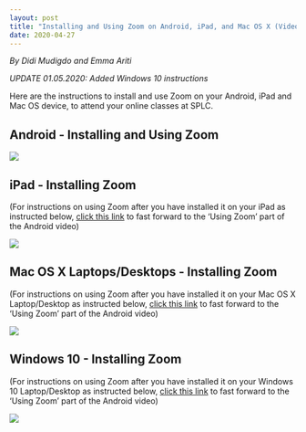 ```yaml
---
layout: post
title: "Installing and Using Zoom on Android, iPad, and Mac OS X (Video)"
date: 2020-04-27
---
```

*By Didi Mudigdo and Emma Ariti*

*UPDATE 01.05.2020: Added Windows 10 instructions*

Here are the instructions to install and use Zoom on your Android, iPad and Mac OS device, to attend your online classes at SPLC.

## Android - Installing and Using Zoom

<a href="https://www.youtube.com/watch?v=m5fYQvKBXPU"><img class="img-responsive" src="http://img.youtube.com/vi/m5fYQvKBXPU/0.jpg"></a>

## iPad - Installing Zoom

(For instructions on using Zoom after you have installed it on your iPad as instructed below, [click this link](https://youtu.be/m5fYQvKBXPU?t=198) to fast forward to the ‘Using Zoom’ part of the Android video)

<a href="https://www.youtube.com/watch?v=RH45sEKf9PY"><img class="img-responsive" src="http://img.youtube.com/vi/RH45sEKf9PY/0.jpg"></a>

## Mac OS X Laptops/Desktops - Installing Zoom

(For instructions on using Zoom after you have installed it on your Mac OS X Laptop/Desktop as instructed below, [click this link](https://youtu.be/m5fYQvKBXPU?t=198) to fast forward to the ‘Using Zoom’ part of the Android video)

<a href="https://www.youtube.com/watch?v=TY-3M8ZnsJY"><img class="img-responsive" src="http://img.youtube.com/vi/TY-3M8ZnsJY/0.jpg"></a>

## Windows 10 - Installing Zoom

(For instructions on using Zoom after you have installed it on your Windows 10 Laptop/Desktop as instructed below, [click this link](https://youtu.be/m5fYQvKBXPU?t=198) to fast forward to the ‘Using Zoom’ part of the Android video)

<a href="https://www.youtube.com/watch?v=ntIPm1J0Kc0"><img class="img-responsive" src="http://img.youtube.com/vi/ntIPm1J0Kc0/0.jpg"></a>
